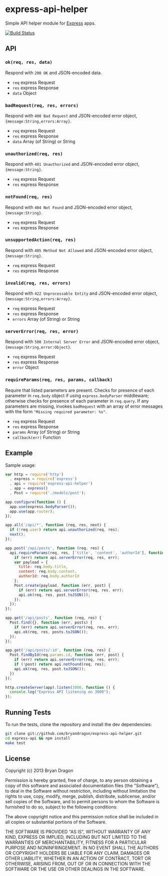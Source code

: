 # express-api-helper

Simple API helper module for [Express](http://expressjs.com) apps.

[![Build Status](https://secure.travis-ci.org/bryandragon/express-api-helper.png)](http://travis-ci.org/bryandragon/express-api-helper)

## API

### `ok(req, res, data)`

Respond with `200 OK` and JSON-encoded data.

* `req` express Request
* `res` express Response
* `data` Object

### `badRequest(req, res, errors)`

Respond with `400 Bad Request` and JSON-encoded error object, `{message:String,errors:Array}`.

* `req` express Request
* `res` express Response
* `data` Array (of String) or String

### `unauthorized(req, res)`

Respond with `401 Unauthorized` and JSON-encoded error object, `{message:String}`.

* `req` express Request
* `res` express Response

### `notFound(req, res)`

Respond with `404 Not Found` and JSON-encoded error object, `{message:String}`.

* `req` express Request
* `res` express Response

### `unsupportedAction(req, res)`

Respond with `405 Method Not Allowed` and JSON-encoded error object, `{message:String}`.

* `req` express Request
* `res` express Response

### `invalid(req, res, errors)`

Respond with `422 Unprocessable Entity` and JSON-encoded error object, `{message:String,errors:Array}`.

* `req` express Request
* `res` express Response
* `errors` Array (of String) or String

### `serverError(req, res, error)`

Respond with `500 Internal Server Error` and JSON-encoded error object, `{message:String,error:Object}`.

* `req` express Request
* `res` express Response
* `error` Object

### `requireParams(req, res, params, callback)`

Require that listed parameters are present. Checks for presence of each parameter in `req.body` object if using `express.bodyParser` middleware; otherwise checks for presence of each parameter in `req.query`. If any parameters are missing, invokes `badRequest` with an array of error messages with the form `"Missing required parameter: %s"`.

* `req` express Request
* `res` express Response
* `params` Array (of String) or String
* `callback(err)` Function

## Example

Sample usage:

```javascript
var http = require('http')
  , express = require('express')
  , api = require('express-api-helper')
  , app = express()
  , Post = require('./models/post');

app.configure(function () {
  app.use(express.bodyParser());
  app.use(app.router);
});

app.all('/api/*', function (req, res, next) {
  if (!req.user) return api.unauthorized(req, res);
  next();
});

app.post('/api/posts', function (req, res) {
  api.requireParams(req, res, ['title', 'content', 'authorId'], function (err) {
    if (err) return api.serverError(req, res, err);
    var payload = {
      title: req.body.title,
      content: req.body.content,
      authorId: req.body.authorId
    };
    Post.create(payload, function (err, post) {
      if (err) return api.serverError(req, res, err);
      api.ok(req, res, post.toJSON());
    });
  });
});

app.get('/api/posts', function (req, res) {
  Post.find({}, function (err, posts) {
    if (err) return api.serverError(req, res, err);
    api.ok(req, res, posts.toJSON());
  });
});

app.get('/api/posts/:id', function (req, res) {
  Post.findById(req.params.id, function (err, post) {
    if (err) return api.serverError(req, res, err);
    if (!post) return api.notFound(req, res);
    api.ok(req, res, post.toJSON());
  })
});

http.createServer(app).listen(3000, function () {
  console.log("Express API listening on 3000");
});
```

## Running Tests

To run the tests, clone the repository and install the dev dependencies:

```bash
git clone git://github.com/bryandragon/express-api-helper.git
cd express-api && npm install
make test
```

## License

Copyright (c) 2013 Bryan Dragon

Permission is hereby granted, free of charge, to any person obtaining
a copy of this software and associated documentation files (the
"Software"), to deal in the Software without restriction, including
without limitation the rights to use, copy, modify, merge, publish,
distribute, sublicense, and/or sell copies of the Software, and to
permit persons to whom the Software is furnished to do so, subject to
the following conditions:

The above copyright notice and this permission notice shall be
included in all copies or substantial portions of the Software.

THE SOFTWARE IS PROVIDED "AS IS", WITHOUT WARRANTY OF ANY KIND,
EXPRESS OR IMPLIED, INCLUDING BUT NOT LIMITED TO THE WARRANTIES OF
MERCHANTABILITY, FITNESS FOR A PARTICULAR PURPOSE AND
NONINFRINGEMENT. IN NO EVENT SHALL THE AUTHORS OR COPYRIGHT HOLDERS BE
LIABLE FOR ANY CLAIM, DAMAGES OR OTHER LIABILITY, WHETHER IN AN ACTION
OF CONTRACT, TORT OR OTHERWISE, ARISING FROM, OUT OF OR IN CONNECTION
WITH THE SOFTWARE OR THE USE OR OTHER DEALINGS IN THE SOFTWARE.
